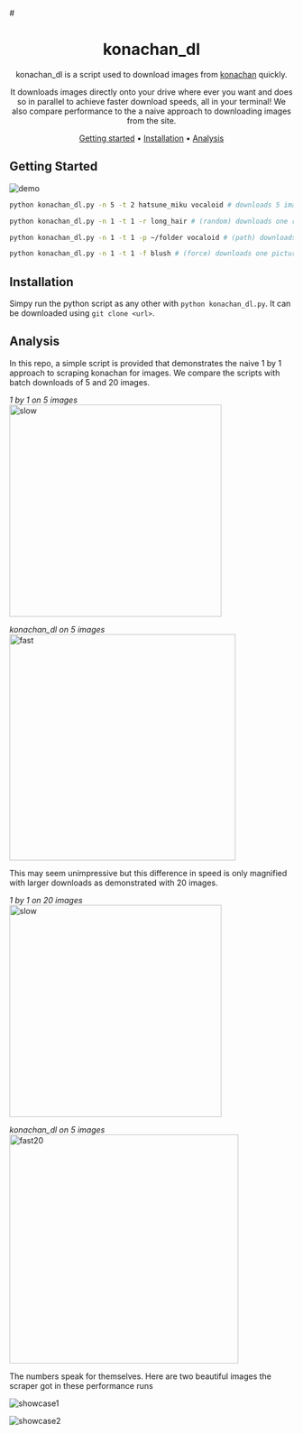#<div align="center">
<h1>konachan_dl</h1>
<p>konachan_dl is a script used to download images from <a href="konachan.com">konachan</a> quickly.</p>
<p>It downloads images directly onto your drive where ever you want and does so in parallel to achieve faster download speeds, all in your terminal! We also compare performance to the a naive approach to downloading images from the site.</p>
<a href="#getting-started">Getting started</a> • <a href="#installation">Installation</a> • <a href="#analysis">Analysis</a>
</div>

## Getting Started

![demo](https://user-images.githubusercontent.com/94549325/205708834-5a0f6dad-5ef8-4eab-8aae-14f2c7553a6e.gif)

```sh
python konachan_dl.py -n 5 -t 2 hatsune_miku vocaloid # downloads 5 images with the tags hatsune_miku+vocaloid

python konachan_dl.py -n 1 -t 1 -r long_hair # (random) downloads one random picture with tag long_hair

python konachan_dl.py -n 1 -t 1 -p ~/folder vocaloid # (path) downloads one picture with tag vocaloid into the directory ~/folder

python konachan_dl.py -n 1 -t 1 -f blush # (force) downloads one picture with tag blush and doesn't show the confirmation prompt
```

## Installation

Simpy run the python script as any other with `python konachan_dl.py`.
It can be downloaded using `git clone <url>`.

## Analysis

In this repo, a simple script is provided that demonstrates the naive 1 by 1 approach to scraping konachan for images. We compare the scripts with batch downloads of 5 and 20 images.

*1 by 1 on 5 images*   
<img width="376" alt="slow" src="https://user-images.githubusercontent.com/94549325/205708885-f3756ebf-dd89-44a5-b2f7-f1db24bbde6d.png">

*konachan_dl on 5 images*   
<img width="401" alt="fast" src="https://user-images.githubusercontent.com/94549325/205708953-1862feb3-2a4e-447c-af5a-fe83b137fe27.png">

This may seem unimpressive but this difference in speed is only magnified with larger downloads as demonstrated with 20 images.

*1 by 1 on 20 images*   
<img width="376" alt="slow" src="https://user-images.githubusercontent.com/94549325/205708999-c210118d-da65-4189-9125-14d960ceb818.png">

*konachan_dl on 5 images*   
<img width="406" alt="fast20" src="https://user-images.githubusercontent.com/94549325/205709037-daf3c522-e3ba-4071-b67b-afac1763d846.png">

The numbers speak for themselves.
Here are two beautiful images the scraper got in these performance runs   

![showcase1](https://user-images.githubusercontent.com/94549325/205709068-fe3f9b39-b8f3-434b-93ee-7006007d9176.jpg)
   
![showcase2](https://user-images.githubusercontent.com/94549325/205709106-d20c20b8-c2c5-49bd-9bb5-785b186d1303.png)
